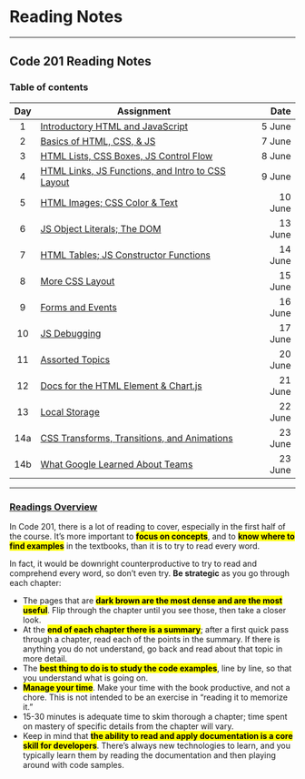 # Reading Notes

-----

## Code 201 Reading Notes

### Table of contents

|  Day  |      Assignment     |   Date   |
| :---: | ------------------- | -------: |
| 1 | [Introductory HTML and JavaScript](./201/class-01.md)   | 5 June |
| 2 | [Basics of HTML, CSS, & JS](./201/class-02.md) | 7 June |
| 3 | [HTML Lists, CSS Boxes, JS Control Flow](./201/class-03.md) | 8 June |
| 4 | [HTML Links, JS Functions, and Intro to CSS Layout](/201/class-04.md) | 9 June |
| 5 | [HTML Images; CSS Color & Text](./201/class-05.md) | 10 June |
| 6 | [JS Object Literals; The DOM](/201/class-06.md) | 13 June |
| 7 | [HTML Tables; JS Constructor Functions](/201/class-07.md) | 14 June |
| 8 | [More CSS Layout](/201/class-08.md) | 15 June |
| 9 | [Forms and Events](/201/class-09.md) | 16 June |
| 10 | [JS Debugging](/201/class-10.md) | 17 June |
| 11 | [Assorted Topics](/201/class-11.md) | 20 June |
| 12 | [Docs for the HTML <canvas> Element & Chart.js](/201/class-12.md) | 21 June |
| 13 | [Local Storage ](/201/class-13.md) | 22 June |
| 14a | [CSS Transforms, Transitions, and Animations](/201/class-14a.md) | 23 June |
| 14b | [What Google Learned About Teams](/201/class-14b.md) | 23 June |

------------

### [Readings Overview](https://canvas.instructure.com/courses/4824838/discussion_topics/14848973?module_item_id=66431856)

In Code 201, there is a lot of reading to cover, especially in the first half of the course. It’s more important to <mark>**focus on concepts**</mark>, and to <mark>**know where to find examples**</mark> in the textbooks, than it is to try to read every word.

In fact, it would be downright counterproductive to try to read and comprehend every word, so don’t even try. **Be strategic** as you go through each chapter:

- The pages that are <mark>**dark brown are the most dense and are the most useful**</mark>. Flip through the chapter until you see those, then take a closer look.
- At the <mark>**end of each chapter there is a summary**</mark>; after a first quick pass through a chapter, read each of the points in the summary. If there is anything you do not understand, go back and read about that topic in more detail.
- The <mark>**best thing to do is to study the code examples**</mark>, line by line, so that you understand what is going on.
- <mark>**Manage your time**</mark>. Make your time with the book productive, and not a chore. This is not intended to be an exercise in “reading it to memorize it.”
- 15-30 minutes is adequate time to skim thorough a chapter; time spent on mastery of specific details from the chapter will vary.
- Keep in mind that <mark>**the ability to read and apply documentation is a core skill for developers**</mark>. There’s always new technologies to learn, and you typically learn them by reading the documentation and then playing around with code samples.

